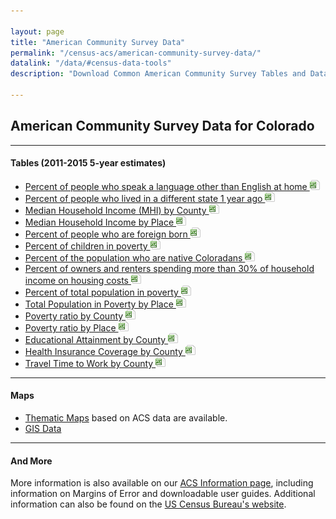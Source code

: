 ```yaml
---

layout: page
title: "American Community Survey Data"
permalink: "/census-acs/american-community-survey-data/"
datalink: "/data/#census-data-tools"
description: "Download Common American Community Survey Tables and Data."
    
---
```

## American Community Survey Data for Colorado
- - -

#### Tables (2011-2015 5-year estimates)

- [Percent of people who speak a language other than English at home ![xls](/images/page_white_excel.png 'download xls file')](https://drive.google.com/uc?export=download&id=0ByjImPUKASTTSW4teGhhaVU3enc)
- [Percent of people who lived in a different state 1 year ago ![xls](/images/page_white_excel.png 'download xls file')](https://drive.google.com/uc?export=download&id=0ByjImPUKASTTUThVRzZwWjJhTG8)
- [Median Household Income (MHI) by County ![xls](/images/page_white_excel.png 'download xls file')](https://drive.google.com/uc?export=download&id=0ByjImPUKASTTblBqVnZHaUhDWEU)
- [Median Household Income by Place ![xls](/images/page_white_excel.png 'download xls file')](https://drive.google.com/uc?export=download&id=0ByjImPUKASTTNnBuUzhUZlVwR2c)
- [Percent of people who are foreign born ![xls](/images/page_white_excel.png 'download xls file')](https://drive.google.com/uc?export=download&id=0ByjImPUKASTTM0hydmt1M1ZUWVk)
- [Percent of children in poverty ![xls](/images/page_white_excel.png 'download xls file')](https://drive.google.com/uc?export=download&id=0ByjImPUKASTTMTRKSXo2Q1NhNW8)
- [Percent of the population who are native Coloradans ![xls](/images/page_white_excel.png 'download xls file')](https://drive.google.com/uc?export=download&id=0ByjImPUKASTTVzh6TTlOYldKRlE)
- [Percent of owners and renters spending more than 30% of household income on housing costs ![xls](/images/page_white_excel.png 'download xls file')](https://drive.google.com/uc?export=download&id=0ByjImPUKASTTYm5kbVNpOW5zdm8)
- [Percent of total population in poverty ![xls](/images/page_white_excel.png 'download xls file')](https://drive.google.com/uc?export=download&id=0ByjImPUKASTTbEFfUU10NmpMa2s)
- [Total Population in Poverty by Place ![xls](/images/page_white_excel.png 'download xls file')](https://drive.google.com/uc?export=download&id=0ByjImPUKASTTbFNudkFBLVVZLW8)
- [Poverty ratio by County ![xls](/images/page_white_excel.png 'download xls file')](https://drive.google.com/uc?export=download&id=0ByjImPUKASTTcG1CMWFlaUg3SGs)
- [Poverty ratio by Place ![xls](/images/page_white_excel.png 'download xls file')](https://drive.google.com/uc?export=download&id=https://drive.google.com/open?id=0ByjImPUKASTTampUaFBONDVWNWM)
- [Educational Attainment by County ![xls](/images/page_white_excel.png 'download xls file')](https://drive.google.com/uc?export=download&id=https://drive.google.com/open?id=0ByjImPUKASTTQ1dyU29jTHZycW8)
- [Health Insurance Coverage by County ![xls](/images/page_white_excel.png 'download xls file')](https://drive.google.com/uc?export=download&id=https://drive.google.com/open?id=0ByjImPUKASTTTUJVN3ppME9GeHc)
- [Travel Time to Work by County ![xls](/images/page_white_excel.png 'download xls file')](https://drive.google.com/uc?export=download&id=https://drive.google.com/open?id=0ByjImPUKASTTdFQ5VkU1OGpfMEU)

- - -

#### Maps

- [Thematic Maps](/gis/thematic-maps#thematic-maps) based on ACS data are available.
- [GIS Data](/gis/gis-data#gis-data)


- - -

#### And More

More information is also available on our [ACS Information page](/census-acs/american-community-survey-information#american-community-survey-information), including information on Margins of Error and downloadable user guides. Additional information can also be found on the [US Census Bureau\'s website](http://www.census.gov/).
